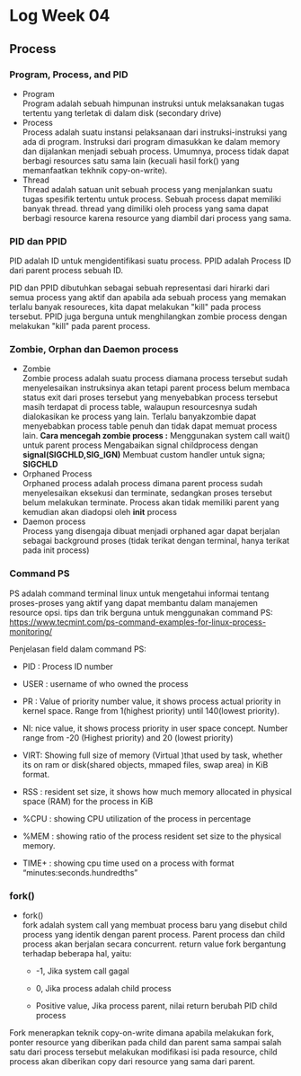 # Log Week 04

## Process

### Program, Process, and PID

 - Program  
 Program adalah sebuah himpunan instruksi untuk melaksanakan tugas tertentu yang terletak di dalam disk (secondary drive)
 - Process  
Process adalah suatu instansi pelaksanaan dari instruksi-instruksi yang ada di program. Instruksi dari program dimasukkan ke dalam memory dan dijalankan menjadi sebuah process. Umumnya, process tidak dapat berbagi resources satu sama lain (kecuali hasil fork() yang memanfaatkan tekhnik copy-on-write). 
 - Thread  
Thread adalah satuan unit sebuah process yang menjalankan suatu tugas spesifik tertentu untuk process. Sebuah process dapat memiliki banyak thread. thread yang dimiliki oleh process yang sama dapat berbagi resource karena resource yang diambil dari process yang sama.

### PID dan PPID
PID adalah ID untuk mengidentifikasi suatu process.
PPID adalah Process ID dari parent process sebuah ID.

PID dan PPID dibutuhkan sebagai sebuah representasi dari hirarki dari semua process yang aktif dan apabila ada sebuah process yang memakan terlalu banyak resoureces, kita dapat melakukan "kill" pada process tersebut. PPID juga berguna untuk menghilangkan zombie process dengan melakukan "kill" pada parent process.

### Zombie, Orphan dan Daemon process

 - Zombie  
Zombie process adalah suatu process diamana process tersebut sudah menyelesaikan instruksinya akan tetapi parent process belum membaca status exit dari proses tersebut yang menyebabkan process tersebut masih terdapat di process table, walaupun resourcesnya sudah dialokasikan ke process yang lain. Terlalu banyakzombie dapat menyebabkan process table penuh dan tidak dapat memuat process lain.
**Cara mencegah zombie process :**
 Menggunakan system call wait() untuk parent process
 Mengabaikan signal childprocess dengan **signal(SIGCHLD,SIG_IGN)**
 Membuat custom handler untuk signa; **SIGCHLD**
 - Orphaned Process  
 Orphaned process adalah process dimana parent process sudah menyelesaikan eksekusi dan terminate, sedangkan proses tersebut belum melakukan terminate. Process akan tidak memiliki parent yang kemudian akan diadopsi oleh **init** process
 - Daemon process  
 Process yang disengaja dibuat menjadi orphaned agar dapat berjalan sebagai background proses (tidak terikat dengan terminal, hanya terikat pada init process)
 
### Command PS
PS adalah command terminal linux untuk mengetahui informai tentang proses-proses yang aktif yang dapat membantu dalam manajemen resource
opsi. 
tips dan trik berguna untuk menggunakan command PS:  
https://www.tecmint.com/ps-command-examples-for-linux-process-monitoring/

Penjelasan field dalam command PS:
-   PID : Process ID number
    
-   USER : username of who owned the process
    
-   PR : Value of priority number value, it shows process actual priority in kernel space. Range from 1(highest priority) until 140(lowest priority).
    
-   NI: nice value, it shows process priority in user space concept. Number range from -20 (Highest priority) and 20 (lowest priority)
    
-   VIRT: Showing full size of memory (Virtual )that used by task, whether its on ram or disk(shared objects, mmaped files, swap area) in KiB format.
    
-   RSS : resident set size, it shows how much memory allocated in physical space (RAM) for the process in KiB
    
-   %CPU : showing CPU utilization of the process in percentage
    
-   %MEM : showing ratio of the process resident set size to the physical memory.
    
-   TIME+ : showing cpu time used on a process with format “minutes:seconds.hundredths”

### fork()
-   fork()  
fork adalah system call yang membuat process baru yang disebut child process yang identik dengan parent process. Parent process dan child process akan berjalan secara concurrent. return value fork bergantung terhadap beberapa hal, yaitu:
	-   -1, Jika system call gagal
    
	-   0, Jika process adalah child process
    
	-   Positive value, Jika process parent, nilai return berubah PID child process
 
 Fork menerapkan teknik copy-on-write dimana apabila melakukan fork, ponter resource yang diberikan pada child dan parent sama sampai salah satu dari process tersebut melakukan modifikasi isi pada resource, child process akan diberikan copy dari resource yang sama dari parent.
